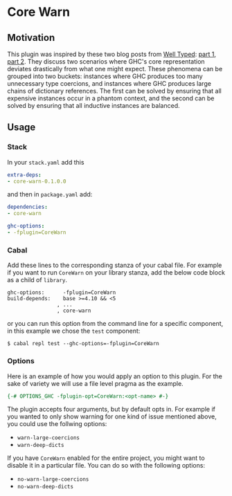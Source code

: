 # Core Warn

## Motivation

This plugin was inspired by these two blog posts from [Well
Typed](https://well-typed.com/): [part
1](https://well-typed.com/blog/2021/08/large-records/), [part
2](https://well-typed.com/blog/2021/10/large-records-part-2/). They discuss two
scenarios where GHC's core representation deviates drastically from what one
might expect. These phenomena can be grouped into two buckets: instances where
GHC produces too many unnecessary type coercions, and instances where GHC
produces large chains of dictionary references. The first can be solved by
ensuring that all expensive instances occur in a phantom context, and the
second can be solved by ensuring that all inductive instances are balanced.

## Usage

### Stack

In your `stack.yaml` add this

```yaml
extra-deps:
- core-warn-0.1.0.0
```

and then in `package.yaml` add:

```yaml
dependencies:
- core-warn

ghc-options:
- -fplugin=CoreWarn
```

### Cabal

Add these lines to the corresponding stanza of your cabal file. For example if
you want to run `CoreWarn` on your library stanza, add the below code block as
a child of `library`.

```cabal
ghc-options:      -fplugin=CoreWarn
build-depends:    base >=4.10 && <5
                , ...
                , core-warn
```

or you can run this option from the command line for a specific component, in
this example we chose the `test` component:

```shell
$ cabal repl test --ghc-options=-fplugin=CoreWarn
```

### Options

Here is an example of how you would apply an option to this plugin. For the
sake of variety we will use a file level pragma as the example.

```haskell
{-# OPTIONS_GHC -fplugin-opt=CoreWarn:<opt-name> #-}
```

The plugin accepts four arguments, but by default opts in. For example if you
wanted to only show warning for one kind of issue mentioned above, you could
use the follwing options:
  - `warn-large-coercions`
  - `warn-deep-dicts`

If you have `CoreWarn` enabled for the entire project, you might want to disable it
in a particular file. You can do so with the following options:
  - `no-warn-large-coercions`
  - `no-warn-deep-dicts`
